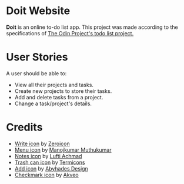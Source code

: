 # Doit Website
**Doit** is an online to-do list app. This project was made according to the specifications of [The Odin Project's todo list project.](https://www.theodinproject.com/lessons/node-path-javascript-todo-list)

# User Stories
A user should be able to:
- View all their projects and tasks.
- Create new projects to store their tasks.
- Add and delete tasks from a project.
- Change a task/project's details.

# Credits
- [Write icon](https://iconscout.com/free-icon/write-1885782) by [Zeroicon](https://iconscout.com/contributors/Ardiansyah)
- [Menu icon](https://iconscout.com/free-icon/menu-8271435) by [Manojkumar Muthukumar](https://iconscout.com/contributors/manoj10101996)
- [Notes icon](https://iconscout.com/free-icon/notes-2760151) by [Lufti Achmad](https://iconscout.com/contributors/lutfix)
- [Trash can icon](https://iconscout.com/free-icon/trash-can-4395714) by [Termicons](https://iconscout.com/contributors/Redmatric%20Studio)
- [Add icon](https://iconscout.com/icon/add-3524145) by [Abyhades Design](https://iconscout.com/contributors/abyhadesign)
- [Checkmark icon](https://iconscout.com/free-icon/checkmark-1767467) by [Akveo](https://iconscout.com/contributors/eva-icons)